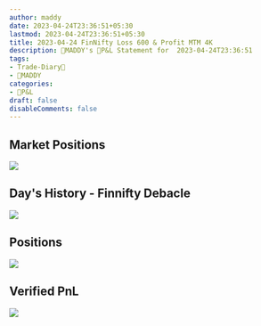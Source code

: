 ```yaml
---
author: maddy
date: 2023-04-24T23:36:51+05:30
lastmod: 2023-04-24T23:36:51+05:30
title: 2023-04-24 FinNifty Loss 600 & Profit MTM 4K
description: 🧔MADDY's 💸P&L Statement for  2023-04-24T23:36:51 
tags:
- Trade-Diary📗
- 🧔MADDY
categories: 
- 💸P&L
draft: false
disableComments: false
---
```

## Market Positions

![](https://i.imgur.com/CWk6sfY.png)

## Day's History - Finnifty Debacle

![](https://i.imgur.com/P24nSj3.png)


## Positions

![](https://i.imgur.com/ovYkM3F.png)


## Verified PnL

![](https://i.imgur.com/CCGA1IQ.png)


